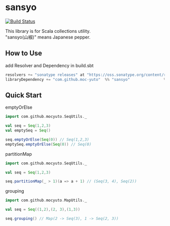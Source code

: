 # sansyo

[![Build Status](https://travis-ci.org/moc-yuto/sansyo.png)](https://travis-ci.org/moc-yuto/sansyo)


This library is for Scala collections utility.  
"sansyo(山椒)" means Japanese pepper.


## How to Use

add Resolver and Dependency in build.sbt

```scala
resolvers += "sonatype releases" at "https://oss.sonatype.org/content/repositories/releases/"
libraryDependency += "com.github.moc-yuto"  %% "sansyo"               % "0.1.1"
```


## Quick Start

emptyOrElse
```scala
import com.github.mocyuto.SeqUtils._

val seq = Seq(1,2,3)
val emptySeq = Seq()

seq.emptyOrElse(Seq(0)) // Seq(1,2,3)
emptySeq.emptyOrElse(Seq(0)) // Seq(0)

```

partitionMap
```scala
import com.github.mocyuto.SeqUtils._

val seq = Seq(1,2,3)

seq.partitionMap(_ > 1)(a => a + 1) // (Seq(3, 4), Seq(2))


```

grouping
```scala
import com.github.mocyuto.MapUtils._

val seq = Seq((1,2),(2, 3),(1,3))

seq.grouping() // Map(2 -> Seq(3), 1 -> Seq(2, 3))

```
